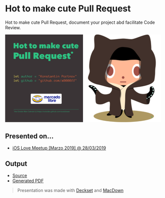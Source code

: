 # Hot to make cute Pull Request

Hot to make cute Pull Request, document your project abd facilitate Code Review.

![](./cover.png)

## Presented on...

- [iOS Love Meetup [Marzo 2019] @ 28/03/2019](https://www.meetup.com/iOSLove/events/259868546/)

## Output

- [Source](./Hot%20to%20make%20cute%20Pull%20Request.md)
- [Generated PDF](./Hot%20to%20make%20cute%20Pull%20Request.pdf)

> Presentation was made with [Deckset](https://www.decksetapp.com) and [MacDown](https://macdown.uranusjr.com/)
